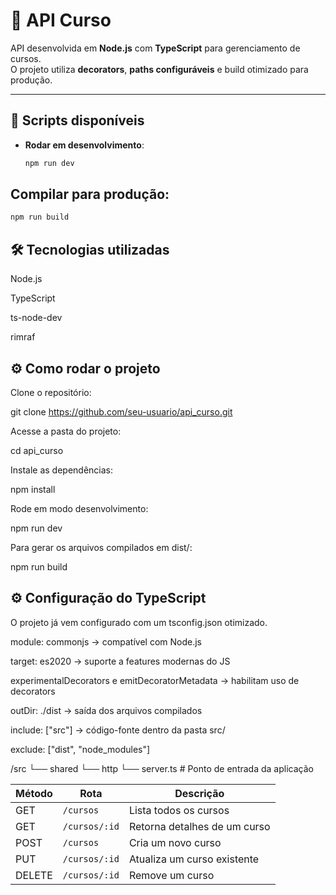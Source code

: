 # 📌 API Curso

API desenvolvida em **Node.js** com **TypeScript** para gerenciamento de cursos.  
O projeto utiliza **decorators**, **paths configuráveis** e build otimizado para produção.

---

## 🚀 Scripts disponíveis

- **Rodar em desenvolvimento**:
  ```bash
  npm run dev
## Compilar para produção:
  ```bash
  npm run build
```

## 🛠 Tecnologias utilizadas

Node.js

TypeScript

ts-node-dev

rimraf

## ⚙️ Como rodar o projeto

Clone o repositório:

git clone https://github.com/seu-usuario/api_curso.git


Acesse a pasta do projeto:

cd api_curso


Instale as dependências:

npm install


Rode em modo desenvolvimento:

npm run dev


Para gerar os arquivos compilados em dist/:

npm run build

## ⚙️ Configuração do TypeScript

O projeto já vem configurado com um tsconfig.json otimizado.

module: commonjs → compatível com Node.js

target: es2020 → suporte a features modernas do JS

experimentalDecorators e emitDecoratorMetadata → habilitam uso de decorators

outDir: ./dist → saída dos arquivos compilados

include: ["src"] → código-fonte dentro da pasta src/

exclude: ["dist", "node_modules"]

/src
 └── shared
     └── http
         └── server.ts   # Ponto de entrada da aplicação
         
| Método | Rota          | Descrição                    |
| ------ | ------------- | ---------------------------- |
| GET    | `/cursos`     | Lista todos os cursos        |
| GET    | `/cursos/:id` | Retorna detalhes de um curso |
| POST   | `/cursos`     | Cria um novo curso           |
| PUT    | `/cursos/:id` | Atualiza um curso existente  |
| DELETE | `/cursos/:id` | Remove um curso              |



